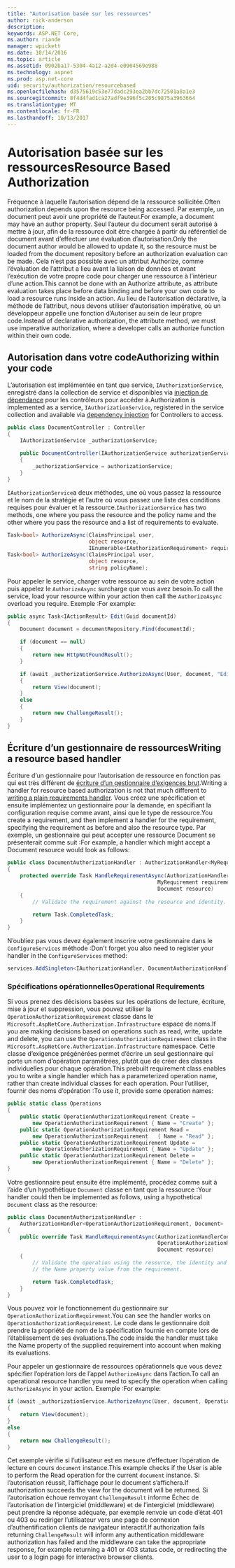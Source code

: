 ```yaml
---
title: "Autorisation basée sur les ressources"
author: rick-anderson
description: 
keywords: ASP.NET Core,
ms.author: riande
manager: wpickett
ms.date: 10/14/2016
ms.topic: article
ms.assetid: 0902ba17-5304-4a12-a2d4-e0904569e988
ms.technology: aspnet
ms.prod: asp.net-core
uid: security/authorization/resourcebased
ms.openlocfilehash: d3575619c53e77dadc293ea2bb7dc72501a8a1e3
ms.sourcegitcommit: 8f4d4fad1ca27adf9e396f5c205c9875a3963664
ms.translationtype: MT
ms.contentlocale: fr-FR
ms.lasthandoff: 10/13/2017
---
```

# <a name="resource-based-authorization"></a><span data-ttu-id="5857e-103">Autorisation basée sur les ressources</span><span class="sxs-lookup"><span data-stu-id="5857e-103">Resource Based Authorization</span></span>

<a name="security-authorization-resource-based"></a>

<span data-ttu-id="5857e-104">Fréquence à laquelle l’autorisation dépend de la ressource sollicitée.</span><span class="sxs-lookup"><span data-stu-id="5857e-104">Often authorization depends upon the resource being accessed.</span></span> <span data-ttu-id="5857e-105">Par exemple, un document peut avoir une propriété de l’auteur.</span><span class="sxs-lookup"><span data-stu-id="5857e-105">For example, a document may have an author property.</span></span> <span data-ttu-id="5857e-106">Seul l’auteur du document serait autorisé à mettre à jour, afin de la ressource doit être chargée à partir du référentiel de document avant d’effectuer une évaluation d’autorisation.</span><span class="sxs-lookup"><span data-stu-id="5857e-106">Only the document author would be allowed to update it, so the resource must be loaded from the document repository before an authorization evaluation can be made.</span></span> <span data-ttu-id="5857e-107">Cela n’est pas possible avec un attribut Authorize, comme l’évaluation de l’attribut a lieu avant la liaison de données et avant l’exécution de votre propre code pour charger une ressource à l’intérieur d’une action.</span><span class="sxs-lookup"><span data-stu-id="5857e-107">This cannot be done with an Authorize attribute, as attribute evaluation takes place before data binding and before your own code to load a resource runs inside an action.</span></span> <span data-ttu-id="5857e-108">Au lieu de l’autorisation déclarative, la méthode de l’attribut, nous devons utiliser d’autorisation impérative, où un développeur appelle une fonction d’Autoriser au sein de leur propre code.</span><span class="sxs-lookup"><span data-stu-id="5857e-108">Instead of declarative authorization, the attribute method, we must use imperative authorization, where a developer calls an authorize function within their own code.</span></span>

## <a name="authorizing-within-your-code"></a><span data-ttu-id="5857e-109">Autorisation dans votre code</span><span class="sxs-lookup"><span data-stu-id="5857e-109">Authorizing within your code</span></span>

<span data-ttu-id="5857e-110">L’autorisation est implémentée en tant que service, `IAuthorizationService`, enregistré dans la collection de service et disponibles via [injection de dépendance](../../fundamentals/dependency-injection.md#fundamentals-dependency-injection) pour les contrôleurs pour accéder à.</span><span class="sxs-lookup"><span data-stu-id="5857e-110">Authorization is implemented as a service, `IAuthorizationService`, registered in the service collection and available via [dependency injection](../../fundamentals/dependency-injection.md#fundamentals-dependency-injection) for Controllers to access.</span></span>

```csharp
public class DocumentController : Controller
{
    IAuthorizationService _authorizationService;

    public DocumentController(IAuthorizationService authorizationService)
    {
        _authorizationService = authorizationService;
    }
}
```

<span data-ttu-id="5857e-111">`IAuthorizationService`a deux méthodes, une où vous passez la ressource et le nom de la stratégie et l’autre où vous passez une liste des conditions requises pour évaluer et la ressource.</span><span class="sxs-lookup"><span data-stu-id="5857e-111">`IAuthorizationService` has two methods, one where you pass the resource and the policy name and the other where you pass the resource and a list of requirements to evaluate.</span></span>

```csharp
Task<bool> AuthorizeAsync(ClaimsPrincipal user,
                          object resource,
                          IEnumerable<IAuthorizationRequirement> requirements);
Task<bool> AuthorizeAsync(ClaimsPrincipal user,
                          object resource,
                          string policyName);
```

<a name="security-authorization-resource-based-imperative"></a>

<span data-ttu-id="5857e-112">Pour appeler le service, charger votre ressource au sein de votre action puis appelez le `AuthorizeAsync` surcharge que vous avez besoin.</span><span class="sxs-lookup"><span data-stu-id="5857e-112">To call the service, load your resource within your action then call the `AuthorizeAsync` overload you require.</span></span> <span data-ttu-id="5857e-113">Exemple :</span><span class="sxs-lookup"><span data-stu-id="5857e-113">For example:</span></span>

```csharp
public async Task<IActionResult> Edit(Guid documentId)
{
    Document document = documentRepository.Find(documentId);

    if (document == null)
    {
        return new HttpNotFoundResult();
    }

    if (await _authorizationService.AuthorizeAsync(User, document, "EditPolicy"))
    {
        return View(document);
    }
    else
    {
        return new ChallengeResult();
    }
}
```

## <a name="writing-a-resource-based-handler"></a><span data-ttu-id="5857e-114">Écriture d’un gestionnaire de ressources</span><span class="sxs-lookup"><span data-stu-id="5857e-114">Writing a resource based handler</span></span>

<span data-ttu-id="5857e-115">Écriture d’un gestionnaire pour l’autorisation de ressource en fonction pas qui est très différent de [écriture d’un gestionnaire d’exigences brut](policies.md#security-authorization-policies-based-authorization-handler).</span><span class="sxs-lookup"><span data-stu-id="5857e-115">Writing a handler for resource based authorization is not that much different to [writing a plain requirements handler](policies.md#security-authorization-policies-based-authorization-handler).</span></span> <span data-ttu-id="5857e-116">Vous créez une spécification et ensuite implémentez un gestionnaire pour la demande, en spécifiant la configuration requise comme avant, ainsi que le type de ressource.</span><span class="sxs-lookup"><span data-stu-id="5857e-116">You create a requirement, and then implement a handler for the requirement, specifying the requirement as before and also the resource type.</span></span> <span data-ttu-id="5857e-117">Par exemple, un gestionnaire qui peut accepter une ressource Document se présenterait comme suit :</span><span class="sxs-lookup"><span data-stu-id="5857e-117">For example, a handler which might accept a Document resource would look as follows:</span></span>

```csharp
public class DocumentAuthorizationHandler : AuthorizationHandler<MyRequirement, Document>
{
    protected override Task HandleRequirementAsync(AuthorizationHandlerContext context,
                                                MyRequirement requirement,
                                                Document resource)
    {
        // Validate the requirement against the resource and identity.

        return Task.CompletedTask;
    }
}
```

<span data-ttu-id="5857e-118">N’oubliez pas vous devez également inscrire votre gestionnaire dans le `ConfigureServices` méthode :</span><span class="sxs-lookup"><span data-stu-id="5857e-118">Don't forget you also need to register your handler in the `ConfigureServices` method:</span></span>

```csharp
services.AddSingleton<IAuthorizationHandler, DocumentAuthorizationHandler>();
```

### <a name="operational-requirements"></a><span data-ttu-id="5857e-119">Spécifications opérationnelles</span><span class="sxs-lookup"><span data-stu-id="5857e-119">Operational Requirements</span></span>

<span data-ttu-id="5857e-120">Si vous prenez des décisions basées sur les opérations de lecture, écriture, mise à jour et suppression, vous pouvez utiliser la `OperationAuthorizationRequirement` classe dans le `Microsoft.AspNetCore.Authorization.Infrastructure` espace de noms.</span><span class="sxs-lookup"><span data-stu-id="5857e-120">If you are making decisions based on operations such as read, write, update and delete, you can use the `OperationAuthorizationRequirement` class in the `Microsoft.AspNetCore.Authorization.Infrastructure` namespace.</span></span> <span data-ttu-id="5857e-121">Cette classe d’exigence prégénérées permet d’écrire un seul gestionnaire qui porte un nom d’opération paramétrées, plutôt que de créer des classes individuelles pour chaque opération.</span><span class="sxs-lookup"><span data-stu-id="5857e-121">This prebuilt requirement class enables you to write a single handler which has a parameterized operation name, rather than create individual classes for each operation.</span></span> <span data-ttu-id="5857e-122">Pour l’utiliser, fournir des noms d’opération :</span><span class="sxs-lookup"><span data-stu-id="5857e-122">To use it, provide some operation names:</span></span>

```csharp
public static class Operations
{
    public static OperationAuthorizationRequirement Create =
        new OperationAuthorizationRequirement { Name = "Create" };
    public static OperationAuthorizationRequirement Read =
        new OperationAuthorizationRequirement   { Name = "Read" };
    public static OperationAuthorizationRequirement Update =
        new OperationAuthorizationRequirement { Name = "Update" };
    public static OperationAuthorizationRequirement Delete =
        new OperationAuthorizationRequirement { Name = "Delete" };
}
```

<span data-ttu-id="5857e-123">Votre gestionnaire peut ensuite être implémenté, procédez comme suit à l’aide d’un hypothétique `Document` classe en tant que la ressource :</span><span class="sxs-lookup"><span data-stu-id="5857e-123">Your handler could then be implemented as follows, using a hypothetical `Document` class as the resource:</span></span>

```csharp
public class DocumentAuthorizationHandler :
    AuthorizationHandler<OperationAuthorizationRequirement, Document>
{
    public override Task HandleRequirementAsync(AuthorizationHandlerContext context,
                                                OperationAuthorizationRequirement requirement,
                                                Document resource)
    {
        // Validate the operation using the resource, the identity and
        // the Name property value from the requirement.

        return Task.CompletedTask;
    }
}
```

<span data-ttu-id="5857e-124">Vous pouvez voir le fonctionnement du gestionnaire sur `OperationAuthorizationRequirement`.</span><span class="sxs-lookup"><span data-stu-id="5857e-124">You can see the handler works on `OperationAuthorizationRequirement`.</span></span> <span data-ttu-id="5857e-125">Le code dans le gestionnaire doit prendre la propriété de nom de la spécification fournie en compte lors de l’établissement de ses évaluations.</span><span class="sxs-lookup"><span data-stu-id="5857e-125">The code inside the handler must take the Name property of the supplied requirement into account when making its evaluations.</span></span>

<span data-ttu-id="5857e-126">Pour appeler un gestionnaire de ressources opérationnels que vous devez spécifier l’opération lors de l’appel `AuthorizeAsync` dans l’action.</span><span class="sxs-lookup"><span data-stu-id="5857e-126">To call an operational resource handler you need to specify the operation when calling `AuthorizeAsync` in your action.</span></span> <span data-ttu-id="5857e-127">Exemple :</span><span class="sxs-lookup"><span data-stu-id="5857e-127">For example:</span></span>

```csharp
if (await _authorizationService.AuthorizeAsync(User, document, Operations.Read))
{
    return View(document);
}
else
{
    return new ChallengeResult();
}
```

<span data-ttu-id="5857e-128">Cet exemple vérifie si l’utilisateur est en mesure d’effectuer l’opération de lecture en cours `document` instance.</span><span class="sxs-lookup"><span data-stu-id="5857e-128">This example checks if the User is able to perform the Read operation for the current `document` instance.</span></span> <span data-ttu-id="5857e-129">Si l’autorisation réussit, l’affichage pour le document s’affichera.</span><span class="sxs-lookup"><span data-stu-id="5857e-129">If authorization succeeds the view for the document will be returned.</span></span> <span data-ttu-id="5857e-130">Si l’autorisation échoue renvoyant `ChallengeResult` informe Échec de l’autorisation de l’intergiciel (middleware) et de l’intergiciel (middleware) peut prendre la réponse adéquate, par exemple renvoie un code d’état 401 ou 403 ou rediriger l’utilisateur vers une page de connexion d’authentification clients de navigateur interactif.</span><span class="sxs-lookup"><span data-stu-id="5857e-130">If authorization fails returning `ChallengeResult` will inform any authentication middleware authorization has failed and the middleware can take the appropriate response, for example returning a 401 or 403 status code, or redirecting the user to a login page for interactive browser clients.</span></span>
